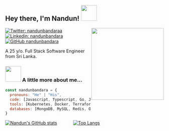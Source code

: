 <h2> Hey there, I'm Nandun! <img src="https://media.giphy.com/media/mGcNjsfWAjY5AEZNw6/giphy.gif" width="50"></h2>
<img align='right' src="https://media.giphy.com/media/29I0RFoP1UBRt9hFCI/giphy.gif" width="230">

[![Twitter: nandunbandaraa](https://img.shields.io/twitter/follow/nandunbandaraa?style=social)](https://twitter.com/nandunbandaraa)
[![Linkedin: nandunbandara](https://img.shields.io/badge/-NandunBandara-blue?style=flat-square&logo=Linkedin&logoColor=white&link=https://www.linkedin.com/in/nandunbandara/)](https://www.linkedin.com/in/nandunbandara/)
[![GitHub nandunbandara](https://img.shields.io/github/followers/nandunbandara?label=follow&style=social)](https://github.com/nandunbandara)

A 25 y/o. Full Stack Software Engineer from Sri Lanka.

### <img src="https://media.giphy.com/media/VgCDAzcKvsR6OM0uWg/giphy.gif" width="50"> A little more about me...  

```javascript
const nandunbandara = {
  pronouns: "He" | "His",
  code: [Javascript, Typescript, Go, Java, Python],
  tools: [Kubernetes, Docker, Terraform],
  databases: [MongoDB, MySQL, Redis, Oracle]
}
```

[![Nandun's GitHub stats](https://github-readme-stats.vercel.app/api?username=nandunbandara&count_private=true&show_icons=true&theme=merko)](https://github.com/anuraghazra/github-readme-stats) &nbsp; &nbsp; &nbsp; &nbsp; &nbsp; &nbsp;
[![Top Langs](https://github-readme-stats.vercel.app/api/top-langs/?username=nandunbandara&count_private=true&show_icons=true&theme=merko)](https://github.com/anuraghazra/github-readme-stats)
